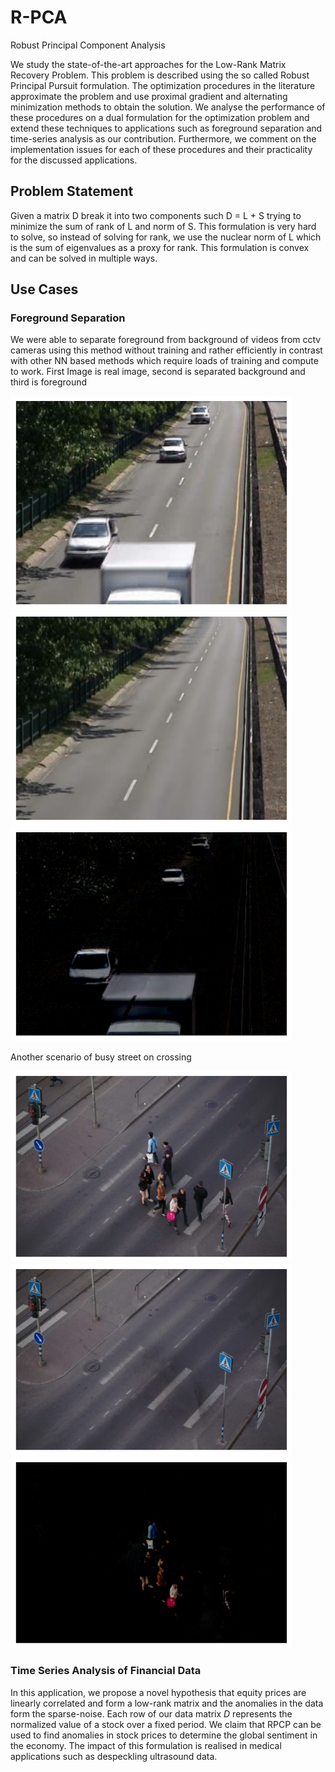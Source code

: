 # R-PCA
Robust Principal Component Analysis

We study the state-of-the-art approaches for the Low-Rank Matrix Recovery
Problem. This problem is described using the so called Robust
Principal Pursuit formulation. The optimization procedures
in the literature approximate the problem and use proximal
gradient and alternating minimization methods to obtain the
solution. We analyse the performance of these procedures on
a dual formulation for the optimization problem and extend
these techniques to applications such as foreground separation
and time-series analysis as our contribution. Furthermore,
we comment on the implementation issues for each of these
procedures and their practicality for the discussed applications.

## Problem Statement
Given a matrix D break it into two components such D = L + S trying to minimize the sum of rank of L and norm of S. This formulation is very hard to solve, so instead of solving for rank, we use the nuclear norm of L which is the sum of eigenvalues as a proxy for rank. This formulation is convex and can be solved in multiple ways.

## Use Cases

### Foreground Separation
We were able to separate foreground from background of videos from cctv cameras using this method without training and rather efficiently in contrast with other NN based methods which require loads of training and compute to work. First Image is real image, second is separated background and third is foreground

<img src="./outputs/true.png" width="450">
<img src="./outputs/l.png" width="450">
<img src="./outputs/s.png" width="450">


Another scenario of busy street on crossing

<img src="./outputs/street_true.png" width="450">
<img src="./outputs/street_l.png" width="450">
<img src="./outputs/street_s.png" width="450">


### Time Series Analysis of Financial Data
In this application, we propose a novel hypothesis that  equity prices are linearly correlated and form a low-rank matrix and the anomalies in the data form the sparse-noise. Each row of our data matrix $D$ represents the normalized value of a stock over a fixed period. We claim that RPCP can be used to find anomalies in stock prices to determine the global sentiment in the economy. The impact of this formulation is realised in medical applications such as despeckling ultrasound data. 

